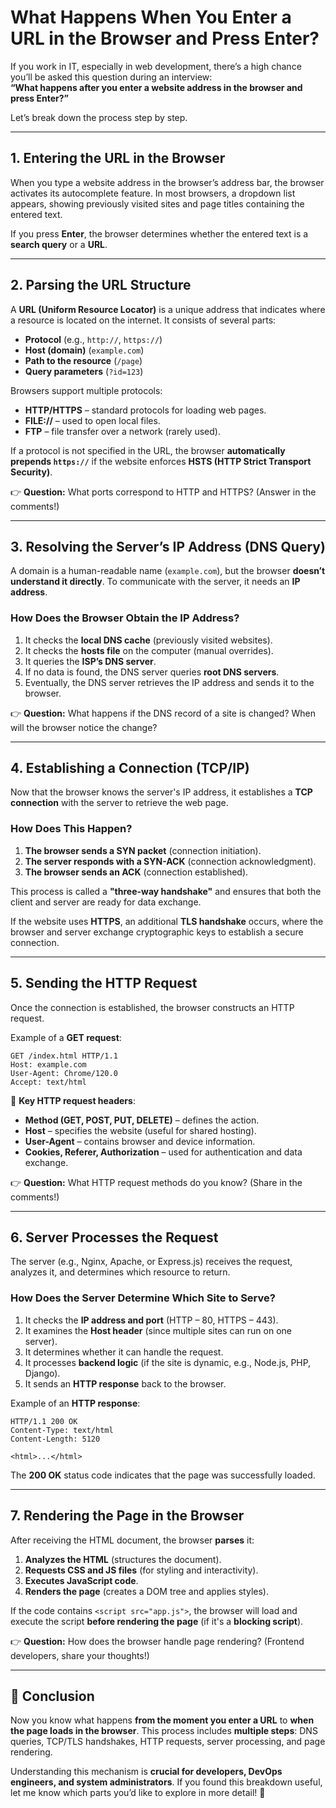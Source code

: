# What Happens When You Enter a URL in the Browser and Press Enter?

If you work in IT, especially in web development, there’s a high chance you’ll be asked this question during an interview:  
**“What happens after you enter a website address in the browser and press Enter?”**

Let’s break down the process step by step.

---

## 1. Entering the URL in the Browser

When you type a website address in the browser’s address bar, the browser activates its autocomplete feature. In most browsers, a dropdown list appears, showing previously visited sites and page titles containing the entered text.

If you press **Enter**, the browser determines whether the entered text is a **search query** or a **URL**.

---

## 2. Parsing the URL Structure

A **URL (Uniform Resource Locator)** is a unique address that indicates where a resource is located on the internet. It consists of several parts:
- **Protocol** (e.g., `http://`, `https://`)
- **Host (domain)** (`example.com`)
- **Path to the resource** (`/page`)
- **Query parameters** (`?id=123`)

Browsers support multiple protocols:
- **HTTP/HTTPS** – standard protocols for loading web pages.
- **FILE://** – used to open local files.
- **FTP** – file transfer over a network (rarely used).

If a protocol is not specified in the URL, the browser **automatically prepends `https://`** if the website enforces **HSTS (HTTP Strict Transport Security)**.

👉 **Question:** What ports correspond to HTTP and HTTPS? (Answer in the comments!)

---

## 3. Resolving the Server’s IP Address (DNS Query)

A domain is a human-readable name (`example.com`), but the browser **doesn’t understand it directly**. To communicate with the server, it needs an **IP address**.

### How Does the Browser Obtain the IP Address?
1. It checks the **local DNS cache** (previously visited websites).
2. It checks the **hosts file** on the computer (manual overrides).
3. It queries the **ISP’s DNS server**.
4. If no data is found, the DNS server queries **root DNS servers**.
5. Eventually, the DNS server retrieves the IP address and sends it to the browser.

👉 **Question:** What happens if the DNS record of a site is changed? When will the browser notice the change?

---

## 4. Establishing a Connection (TCP/IP)

Now that the browser knows the server's IP address, it establishes a **TCP connection** with the server to retrieve the web page.

### How Does This Happen?
1. **The browser sends a SYN packet** (connection initiation).
2. **The server responds with a SYN-ACK** (connection acknowledgment).
3. **The browser sends an ACK** (connection established).

This process is called a **"three-way handshake"** and ensures that both the client and server are ready for data exchange.

If the website uses **HTTPS**, an additional **TLS handshake** occurs, where the browser and server exchange cryptographic keys to establish a secure connection.

---

## 5. Sending the HTTP Request

Once the connection is established, the browser constructs an HTTP request.

Example of a **GET request**:
```
GET /index.html HTTP/1.1
Host: example.com
User-Agent: Chrome/120.0
Accept: text/html
```

🔹 **Key HTTP request headers**:
- **Method (GET, POST, PUT, DELETE)** – defines the action.
- **Host** – specifies the website (useful for shared hosting).
- **User-Agent** – contains browser and device information.
- **Cookies, Referer, Authorization** – used for authentication and data exchange.

👉 **Question:** What HTTP request methods do you know? (Share in the comments!)

---

## 6. Server Processes the Request

The server (e.g., Nginx, Apache, or Express.js) receives the request, analyzes it, and determines which resource to return.

### How Does the Server Determine Which Site to Serve?
1. It checks the **IP address and port** (HTTP – 80, HTTPS – 443).
2. It examines the **Host header** (since multiple sites can run on one server).
3. It determines whether it can handle the request.
4. It processes **backend logic** (if the site is dynamic, e.g., Node.js, PHP, Django).
5. It sends an **HTTP response** back to the browser.

Example of an **HTTP response**:
```
HTTP/1.1 200 OK
Content-Type: text/html
Content-Length: 5120

<html>...</html>
```

The **200 OK** status code indicates that the page was successfully loaded.

---

## 7. Rendering the Page in the Browser

After receiving the HTML document, the browser **parses** it:
1. **Analyzes the HTML** (structures the document).
2. **Requests CSS and JS files** (for styling and interactivity).
3. **Executes JavaScript code**.
4. **Renders the page** (creates a DOM tree and applies styles).

If the code contains `<script src="app.js">`, the browser will load and execute the script **before rendering the page** (if it's a **blocking script**).

👉 **Question:** How does the browser handle page rendering? (Frontend developers, share your thoughts!)

---

## 🚀 Conclusion

Now you know what happens **from the moment you enter a URL** to **when the page loads in the browser**. This process includes **multiple steps**: DNS queries, TCP/TLS handshakes, HTTP requests, server processing, and page rendering.

Understanding this mechanism is **crucial for developers, DevOps engineers, and system administrators**. If you found this breakdown useful, let me know which parts you’d like to explore in more detail! 🚀
